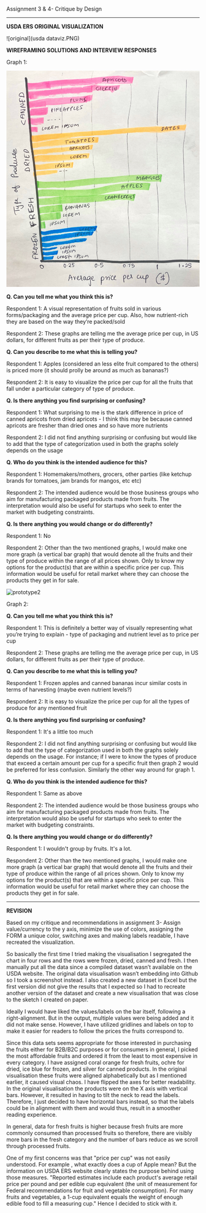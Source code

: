 Assignment 3 & 4- Critique by Design

---- 

**USDA ERS ORIGINAL VISUALIZATION**

![original](usda dataviz.PNG)


**WIREFRAMING SOLUTIONS AND INTERVIEW RESPONSES**

Graph 1:

![prototype1](1.jpg)

**Q. Can you tell me what you think this is?**

Respondent 1: A visual representation of fruits sold in various forms/packaging and the average price per cup. Also, how nutrient-rich they are based on the way they’re packed/sold

Respondent 2: These graphs are telling me the average price per cup, in US dollars, for different fruits as per their type of produce.


**Q. Can you describe to me what this is telling you?**

Respondent 1:  Apples (considered an less elite fruit compared to the others) is priced more (it should prolly be around as much as bananas?)

Respondent 2:  It is easy to visualize the price per cup for all the fruits that fall under a particular category of type of produce.


**Q. Is there anything you find surprising or confusing?**

Respondent 1: What surprising to me is the stark difference in price of canned apricots from dried apricots - I think this may be because canned apricots are fresher than dried ones and so have more nutrients

Respondent 2: I did not find anything surprising or confusing but would like to add that the type of categorization used in both the graphs solely depends on the usage


**Q. Who do you think is the intended audience for this?**

Respondent 1: Homemakers/mothers, grocers, other parties (like ketchup brands for tomatoes, jam brands for mangos, etc etc)

Respondent 2: The intended audience would be those business groups who aim for manufacturing packaged products made from fruits. The interpretation would also be useful for startups who seek to enter the market with budgeting constraints.


**Q. Is there anything you would change or do differently?**

Respondent 1: No

Respondent 2: Other than the two mentioned graphs, I would make one more graph (a vertical bar graph) that would denote all the fruits and their type of produce within the range of all prices shown. Only to know my options for the product(s) that are within a specific price per cup. This information would be useful for retail market where they can choose the products they get in for sale.

![prototype2](2.png)

Graph 2:

**Q. Can you tell me what you think this is?**

Respondent 1: This is definitely a better way of visually representing what you’re trying to explain - type of packaging and nutrient level as to price per cup 

Respondent 2: These graphs are telling me the average price per cup, in US dollars, for different fruits as per their type of produce.


**Q. Can you describe to me what this is telling you?**

Respondent 1: Frozen apples and canned bananas incur similar costs in terms of harvesting (maybe even nutrient levels?)

Respondent 2: It is easy to visualize the price per cup for all the types of produce for any mentioned fruit


**Q. Is there anything you find surprising or confusing?**

Respondent 1: It's a little too much

Respondent 2: I did not find anything surprising or confusing but would like to add that the type of categorization used in both the graphs solely depends on the usage. 
For instance; if I were to know the types of produce that exceed a certain amount per cup for a specific fruit then graph 2 would be preferred for less confusion. Similarly the other way around for graph 1.


**Q. Who do you think is the intended audience for this?**

Respondent 1: Same as above

Respondent 2: The intended audience would be those business groups who aim for manufacturing packaged products made from fruits. The interpretation would also be useful for startups who seek to enter the market with budgeting constraints.


**Q. Is there anything you would change or do differently?**

Respondent 1: I wouldn't group by fruits. It's a lot.

Respondent 2:  Other than the two mentioned graphs, I would make one more graph (a vertical bar graph) that would denote all the fruits and their type of produce within the range of all prices shown. Only to know my options for the product(s) that are within a specific price per cup. This information would be useful for retail market where they can choose the products they get in for sale.

---- 

**REVISION**

Based on my critique and recommendations in assignment 3- Assign value/currency to the y axis, minimize the use of colors, assigning the FORM a unique color, switching axes and making labels readable, I have recreated the visualization.

So basically the first time I tried making the visualisation I segregated the chart in four rows and the rows were frozen, dried, canned and fresh. I then manually put all the data since a compiled dataset wasn’t available on the USDA website. The original data visualisation wasn’t embedding into Github so I took a screenshot instead. I also created a new dataset in Excel but the first version did not give the results that I expected so I had to recreate another version of the dataset and create a new visualisation that was close to the sketch I created on paper.

Ideally I would have liked the values/labels on the bar itself, following a right-alignment. But in the output, multiple values were being added and it did not make sense. However, I have utilized gridlines and labels on top to make it easier for readers to follow the prices the fruits correspond to. 

Since this data sets seems appropriate for those interested in purchasing the fruits either for B2B/B2C purposes or for consumers in general, I picked the most affordable fruits and ordered it from the least to most expensive in every category. I have assigned coral orange for fresh fruits, ochre for dried, ice blue for frozen, and silver for canned products. In the original visualisation these fruits were aligned alphabetically but as I mentioned earlier, it caused visual chaos. I have flipped the axes for better readability. In the original visualisation the products were on the X axis with vertical bars. However, it resulted in having to tilt the neck to read the labels. Therefore, I just decided to have horizontal bars instead, so that the labels could be in alignment with them and would thus, result in a smoother reading experience.

In general, data for fresh fruits is higher because fresh fruits are more commonly consumed than processed fruits so therefore, there are visibly more bars in the fresh category and the number of bars reduce as we scroll through processed fruits.

One of my first concerns was that "price per cup" was not easily understood. For example , what exactly does a cup of Apple mean? But the information on USDA ERS website clearly states the purpose behind using those measures. "Reported estimates include each product's average retail price per pound and per edible cup equivalent (the unit of measurement for Federal recommendations for fruit and vegetable consumption). For many fruits and vegetables, a 1-cup equivalent equals the weight of enough edible food to fill a measuring cup." Hence I decided to stick with it. 

<div class="flourish-embed flourish-chart" data-src="visualisation/8638557"><script src="https://public.flourish.studio/resources/embed.js"></script></div>
